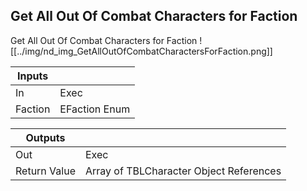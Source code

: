 ## Get All Out Of Combat Characters for Faction
Get All Out Of Combat Characters for Faction
![[../img/nd_img_GetAllOutOfCombatCharactersForFaction.png]]

|Inputs||
|--|--|
| In | Exec |
| Faction | EFaction Enum |

|Outputs||
|--|--|
| Out | Exec |
| Return Value | Array of TBLCharacter Object References |
